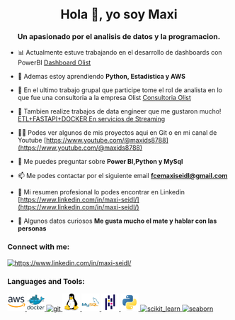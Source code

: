 <h1 align="center">Hola 👋, yo soy Maxi</h1>
<h3 align="center">Un apasionado por el analisis de datos y la programacion.</h3>

- 📊 Actualmente estuve trabajando en el desarrollo de dashboards con PowerBI [Dashboard Olist](https://app.powerbi.com/view?r=eyJrIjoiYTU1ODc2ZDQtMTdhYy00MjUxLWIxMzgtYTBjZjhhNmU4MGZmIiwidCI6Ijg5ZDg2ZDQ1LWY5YzItNGYyZS04YjZjLTM0OThmZjliZjgyNiJ9&pageName=ReportSectionb71a57123be856cc5343)

- 🌱 Ademas estoy aprendiendo **Python, Estadistica y AWS**

- 🤝 En el ultimo trabajo grupal que participe tome el rol de analista en lo que fue una consultoria a la empresa Olist [Consultoria Olist](https://github.com/MaxiDS/Proyecto-Olist/blob/main/README.md)

- 🔭 Tambien realize trabajos de data engineer que me gustaron mucho! [ETL+FASTAPI+DOCKER En servicios de Streaming](https://github.com/MaxiDS/-Streaming_ETL_FastApi_Docker)

- 👨‍💻 Podes ver algunos de mis proyectos aqui en Git o en mi canal de Youtube [https://www.youtube.com/@maxids8788](https://www.youtube.com/@maxids8788)

- 💬 Me puedes preguntar sobre **Power BI,Python y MySql**

- 📫 Me podes contactar por el siguiente email **fcemaxiseidl@gmail.com**

- 📄 Mi resumen profesional lo podes encontrar en Linkedin [https://www.linkedin.com/in/maxi-seidl/](https://www.linkedin.com/in/maxi-seidl/)

- 🧉 Algunos datos curiosos **Me gusta mucho el mate y hablar con las personas**

<h3 align="left">Connect with me:</h3>
<p align="left">
<a href="https://linkedin.com/in/https://www.linkedin.com/in/maxi-seidl/" target="blank"><img align="center" src="https://raw.githubusercontent.com/rahuldkjain/github-profile-readme-generator/master/src/images/icons/Social/linked-in-alt.svg" alt="https://www.linkedin.com/in/maxi-seidl/" height="30" width="40" /></a>
</p>

<h3 align="left">Languages and Tools:</h3>
<p align="left"> <a href="https://aws.amazon.com" target="_blank" rel="noreferrer"> <img src="https://raw.githubusercontent.com/devicons/devicon/master/icons/amazonwebservices/amazonwebservices-original-wordmark.svg" alt="aws" width="40" height="40"/> </a> <a href="https://www.docker.com/" target="_blank" rel="noreferrer"> <img src="https://raw.githubusercontent.com/devicons/devicon/master/icons/docker/docker-original-wordmark.svg" alt="docker" width="40" height="40"/> </a> <a href="https://git-scm.com/" target="_blank" rel="noreferrer"> <img src="https://www.vectorlogo.zone/logos/git-scm/git-scm-icon.svg" alt="git" width="40" height="40"/> </a> <a href="https://www.linux.org/" target="_blank" rel="noreferrer"> <img src="https://raw.githubusercontent.com/devicons/devicon/master/icons/linux/linux-original.svg" alt="linux" width="40" height="40"/> </a> <a href="https://www.mysql.com/" target="_blank" rel="noreferrer"> <img src="https://raw.githubusercontent.com/devicons/devicon/master/icons/mysql/mysql-original-wordmark.svg" alt="mysql" width="40" height="40"/> </a> <a href="https://pandas.pydata.org/" target="_blank" rel="noreferrer"> <img src="https://raw.githubusercontent.com/devicons/devicon/2ae2a900d2f041da66e950e4d48052658d850630/icons/pandas/pandas-original.svg" alt="pandas" width="40" height="40"/> </a> <a href="https://www.python.org" target="_blank" rel="noreferrer"> <img src="https://raw.githubusercontent.com/devicons/devicon/master/icons/python/python-original.svg" alt="python" width="40" height="40"/> </a> <a href="https://scikit-learn.org/" target="_blank" rel="noreferrer"> <img src="https://upload.wikimedia.org/wikipedia/commons/0/05/Scikit_learn_logo_small.svg" alt="scikit_learn" width="40" height="40"/> </a> <a href="https://seaborn.pydata.org/" target="_blank" rel="noreferrer"> <img src="https://seaborn.pydata.org/_images/logo-mark-lightbg.svg" alt="seaborn" width="40" height="40"/> </a> </p>

